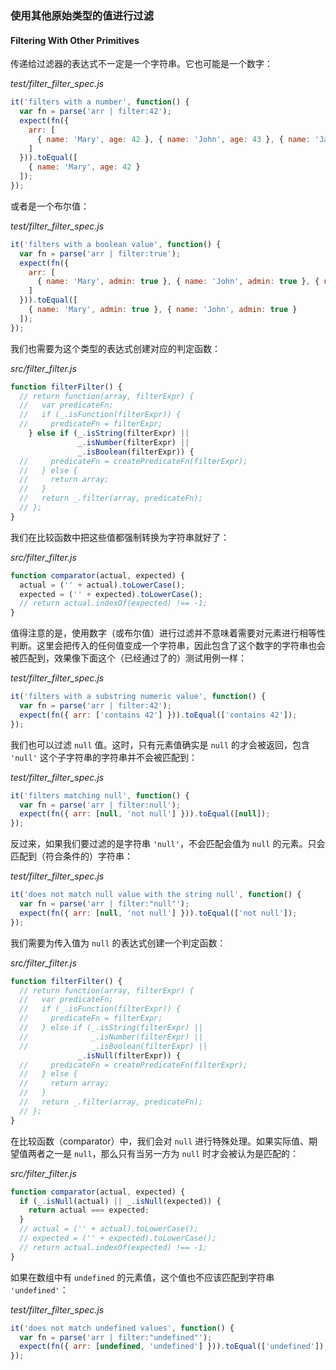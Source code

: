 ### 使用其他原始类型的值进行过滤
#### Filtering With Other Primitives

传递给过滤器的表达式不一定是一个字符串。它也可能是一个数字：

_test/filter_filter_spec.js_

```js
it('filters with a number', function() {
  var fn = parse('arr | filter:42');
  expect(fn({
    arr: [
      { name: 'Mary', age: 42 }, { name: 'John', age: 43 }, { name: 'Jane', age: 44 }
    ]
  })).toEqual([
    { name: 'Mary', age: 42 }
  ]);
});
```

或者是一个布尔值：

_test/filter_filter_spec.js_

```js
it('filters with a boolean value', function() {
  var fn = parse('arr | filter:true');
  expect(fn({
    arr: [
      { name: 'Mary', admin: true }, { name: 'John', admin: true }, { name: 'Jane', admin: false }
    ]
  })).toEqual([
    { name: 'Mary', admin: true }, { name: 'John', admin: true }
  ]);
});
```

我们也需要为这个类型的表达式创建对应的判定函数：

_src/filter_filter.js_

```js
function filterFilter() {
  // return function(array, filterExpr) {
  //   var predicateFn;
  //   if (_.isFunction(filterExpr)) {
  //     predicateFn = filterExpr;
    } else if (_.isString(filterExpr) ||
               _.isNumber(filterExpr) ||
               _.isBoolean(filterExpr)) {
  //     predicateFn = createPredicateFn(filterExpr);
  //   } else {
  //     return array;
  //   }
  //   return _.filter(array, predicateFn);
  // };
}
```

我们在比较函数中把这些值都强制转换为字符串就好了：

_src/filter_filter.js_

```js
function comparator(actual, expected) {
  actual = ('' + actual).toLowerCase();
  expected = ('' + expected).toLowerCase();
  // return actual.indexOf(expected) !== -1;
}
```

值得注意的是，使用数字（或布尔值）进行过滤并不意味着需要对元素进行相等性判断。这里会把传入的任何值变成一个字符串，因此包含了这个数字的字符串也会被匹配到，效果像下面这个（已经通过了的）测试用例一样：

_test/filter_filter_spec.js_

```js
it('filters with a substring numeric value', function() {
  var fn = parse('arr | filter:42');
  expect(fn({ arr: ['contains 42'] })).toEqual(['contains 42']);
});
```

我们也可以过滤 `null` 值。这时，只有元素值确实是 `null` 的才会被返回，包含 `'null'` 这个子字符串的字符串并不会被匹配到：

_test/filter_filter_spec.js_

```js
it('filters matching null', function() {
  var fn = parse('arr | filter:null');
  expect(fn({ arr: [null, 'not null'] })).toEqual([null]);
});
```

反过来，如果我们要过滤的是字符串 `'null'`，不会匹配会值为 `null` 的元素。只会匹配到（符合条件的）字符串：

_test/filter_filter_spec.js_

```js
it('does not match null value with the string null', function() {
  var fn = parse('arr | filter:"null"');
  expect(fn({ arr: [null, 'not null'] })).toEqual(['not null']);
});
```

我们需要为传入值为 `null` 的表达式创建一个判定函数：

_src/filter_filter.js_

```js
function filterFilter() {
  // return function(array, filterExpr) {
  //   var predicateFn;
  //   if (_.isFunction(filterExpr)) {
  //     predicateFn = filterExpr;
  //   } else if (_.isString(filterExpr) ||
  //              _.isNumber(filterExpr) ||
  //              _.isBoolean(filterExpr) ||
               _.isNull(filterExpr)) {
  //     predicateFn = createPredicateFn(filterExpr);
  //   } else {
  //     return array;
  //   }
  //   return _.filter(array, predicateFn);
  // };
}
```

在比较函数（comparator）中，我们会对 `null` 进行特殊处理。如果实际值、期望值两者之一是 `null`，那么只有当另一方为 `null` 时才会被认为是匹配的：

_src/filter_filter.js_

```js
function comparator(actual, expected) {
  if (_.isNull(actual) || _.isNull(expected)) {
    return actual === expected;
  }
  // actual = ('' + actual).toLowerCase();
  // expected = ('' + expected).toLowerCase();
  // return actual.indexOf(expected) !== -1;
}
```

如果在数组中有 `undefined` 的元素值，这个值也不应该匹配到字符串 `'undefined'`：

_test/filter_filter_spec.js_

```js
it('does not match undefined values', function() {
  var fn = parse('arr | filter:"undefined"');
  expect(fn({ arr: [undefined, 'undefined'] })).toEqual(['undefined']);
});
```